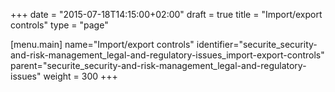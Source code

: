 +++
date = "2015-07-18T14:15:00+02:00"
draft = true
title = "Import/export controls"
type = "page"

[menu.main]
name="Import/export controls"
identifier="securite_security-and-risk-management_legal-and-regulatory-issues_import-export-controls"
parent="securite_security-and-risk-management_legal-and-regulatory-issues"
weight = 300
+++